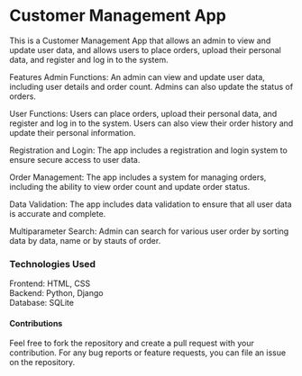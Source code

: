 # Customer Management App

This is a Customer Management App that allows an admin to view and update user data, and allows users to place orders, upload their personal data, and register and log in to the system.

Features
Admin Functions: An admin can view and update user data, including user details and order count. Admins can also update the status of orders.

User Functions: Users can place orders, upload their personal data, and register and log in to the system. Users can also view their order history and update their personal information.

Registration and Login: The app includes a registration and login system to ensure secure access to user data.

Order Management: The app includes a system for managing orders, including the ability to view order count and update order status.

Data Validation: The app includes data validation to ensure that all user data is accurate and complete.

Multiparameter Search: Admin can search for various user order by sorting data by data, name or by stauts of order.

<h3>Technologies Used</h3>
Frontend: HTML, CSS<br>
Backend: Python, Django<br>
Database: SQLite<br>

<h4>Contributions</h4> Feel free to fork the repository and create a pull request with your contribution. For any bug reports or feature requests, you can file an issue on the repository.
